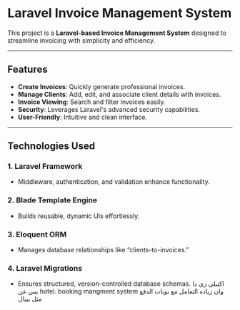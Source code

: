 # Laravel Invoice Management System  

This project is a **Laravel-based Invoice Management System** designed to streamline invoicing with simplicity and efficiency.  

---

## **Features**  
- **Create Invoices**: Quickly generate professional invoices.  
- **Manage Clients**: Add, edit, and associate client details with invoices.  
- **Invoice Viewing**: Search and filter invoices easily.  
- **Security**: Leverages Laravel's advanced security capabilities.  
- **User-Friendly**: Intuitive and clean interface.  

---

## **Technologies Used**  
### **1. Laravel Framework**  
- Middleware, authentication, and validation enhance functionality.  

### **2. Blade Template Engine**  
- Builds reusable, dynamic UIs effortlessly.  

### **3. Eloquent ORM**  
- Manages database relationships like “clients-to-invoices.”  

### **4. Laravel Migrations**  
- Ensures structured, version-controlled database schemas.   اكتبلي زي دا بس عن hotel. booking mangment system وان زياده التعامل مع بوبات الدفع مثل بيبال 
